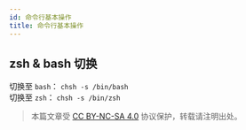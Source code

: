 ```yaml
---
id: 命令行基本操作
title: 命令行基本操作
---
```


## zsh & bash 切换

切换至 `bash`： `chsh -s /bin/bash`  
切换至 `zsh`： `chsh -s /bin/zsh`



> 本篇文章受 [CC BY-NC-SA 4.0](https://creativecommons.org/licenses/by/4.0/deed.zh) 协议保护，转载请注明出处。

